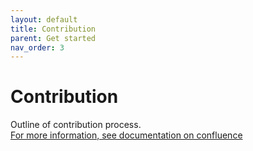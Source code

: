 ```yaml
---
layout: default
title: Contribution
parent: Get started
nav_order: 3
---
```


# Contribution

Outline of contribution process.
<br>
[For more information, see documentation on confluence]()
